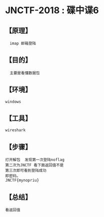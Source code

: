 # JNCTF-2018 : 碟中谍6
## **【原理】**
	  imap 邮箱登陆
## **【目的】**
	  主要是看懂数据包
## **【环境】**
	windows	
## **【工具】**
	wireshark
## **【步骤】**
	打开解包  发现第一次登陆noflag
	第二次为JNCTF 看下面返回值不是 
	第三次即可看到登陆成功
	即密码。
	JNCTF{mynopriu}


## **【总结】**
	看返回值

